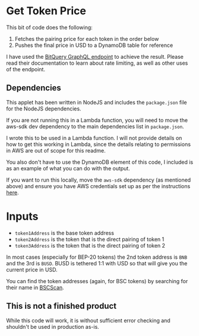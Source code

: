 # Get Token Price

This bit of code does the following:

1. Fetches the pairing price for each token in the order below
2. Pushes the final price in USD to a DynamoDB table for reference

I have used the [BitQuery GraphQL endpoint](https://bitquery.io/labs/graphql) to achieve the result. Please read their
documentation to learn about rate limiting, as well as other uses of the endpoint.

## Dependencies

This applet has been written in NodeJS and includes the `package.json` file for the NodeJS dependencies.

If you are not running this in a Lambda function, you will need to move the aws-sdk dev dependency to the main
dependencies list in `package.json`.

I wrote this to be used in a Lambda function. I will not provide details on how to get this working in Lambda, since
the details relating to permissions in AWS are out of scope for this readme.

You also don't have to use the DynamoDB element of this code, I included is as an example of what you can do with the
output.

If you want to run this locally, move the `aws-sdk` dependency (as mentioned above) and ensure you have AWS credentials
set up as per the instructions [here](https://docs.aws.amazon.com/cli/latest/userguide/cli-configure-quickstart.html).

# Inputs

- `token1Address` is the base token address
- `token2Address` is the token that is the direct pairing of token 1
- `token3Address` is the token that is the direct pairing of token 2

In most cases (especially for BEP-20 tokens) the 2nd token address is `BNB` and the 3rd is `BUSD`. BUSD is tethered 1:1
with USD so that will give you the current price in USD.

You can find the token addresses (again, for BSC tokens) by searching for their name in [BSCScan](https://bscscan.com).

## This is not a finished product

While this code will work, it is without sufficient error checking and shouldn't be used in production as-is.
